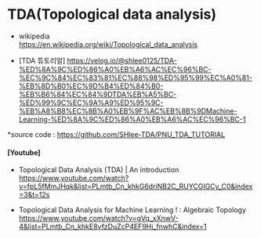 # TDA(Topological data analysis)





- wikipedia  
https://en.wikipedia.org/wiki/Topological_data_analysis





- [TDA 튜토리얼]
https://velog.io/@shlee0125/TDA-%ED%8A%9C%ED%86%A0%EB%A6%AC%EC%96%BC-%EC%9C%84%EC%83%81%EC%88%98%ED%95%99%EC%A0%81-%EB%8D%B0%EC%9D%B4%ED%84%B0-%EB%B6%84%EC%84%9DTDA%EB%A5%BC-%ED%99%9C%EC%9A%A9%ED%95%9C-%EB%A8%B8%EC%8B%A0%EB%9F%AC%EB%8B%9DMachine-Learning-%ED%8A%9C%ED%86%A0%EB%A6%AC%EC%96%BC-1

*source code : https://github.com/SHlee-TDA/PNU_TDA_TUTORIAL







#### [Youtube]

- Topological Data Analysis (TDA) | An introduction
https://www.youtube.com/watch?v=fpL5fMmJHqk&list=PLmtb_Cn_khkG6driNB2C_RUYCGIGCy_C0&index=3&t=12s

- Topological Data Analysis for Machine Learning ! : Algebraic Topology
https://www.youtube.com/watch?v=gVq_xXnwV-4&list=PLmtb_Cn_khkE8vfzDuZcP4EF9Hi_fnwhC&index=1